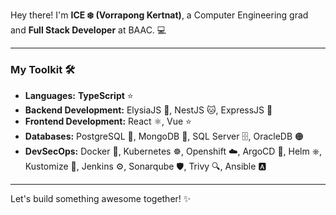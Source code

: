 Hey there! I'm **ICE ❄️ (Vorrapong Kertnat)**, a Computer Engineering grad and **Full Stack Developer** at BAAC. 💻

---

### My Toolkit 🛠️

* **Languages:** **TypeScript** ⭐
* **Backend Development:** ElysiaJS 🦊, NestJS 🐱, ExpressJS 🚀
* **Frontend Development:** React ⚛️, Vue ⭐
* **Databases:** PostgreSQL 🐘, MongoDB 🍃, SQL Server 🗄️, OracleDB 🟠
* **DevSecOps:** Docker 🐳, Kubernetes ☸️, Openshift ☁️, ArgoCD 🚢, Helm ⎈, Kustomize 🧰, Jenkins ⚙️, Sonarqube 🛡️, Trivy 🔍, Ansible 🅰️

---

Let's build something awesome together! ✨
